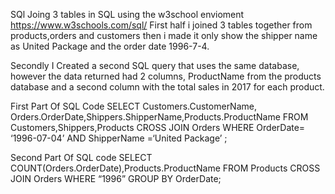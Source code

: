 SQl
Joing 3 tables in SQL
using the w3school envioment https://www.w3schools.com/sql/ First half i joined 3 tables together from products,orders and customers then i made it only show the shipper name as United Package and the order date 1996-7-4.

Secondly I Created a second SQL query that uses the same database, however the data returned had 2 columns, ProductName from the products database and a second column with the total sales in 2017 for each product.

First Part Of SQL Code
SELECT Customers.CustomerName, Orders.OrderDate,Shippers.ShipperName,Products.ProductName FROM Customers,Shippers,Products CROSS JOIN Orders WHERE OrderDate= ‘1996-07-04’ AND ShipperName =‘United Package’ ;

Second Part Of SQL code
SELECT COUNT(Orders.OrderDate),Products.ProductName
FROM Products
CROSS JOIN Orders
WHERE “1996”
GROUP BY OrderDate;
